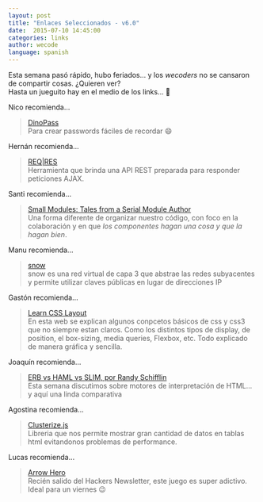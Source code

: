 ```yaml
---
layout: post
title: "Enlaces Seleccionados - v6.0"
date:  2015-07-10 14:45:00
categories: links
author: wecode
language: spanish
---
```


Esta semana pasó rápido, hubo feriados... y los *wecoders* no se cansaron de compartir cosas. ¿Quieren ver?  
Hasta un jueguito hay en el medio de los links... :speak_no_evil:

Nico recomienda...

> [DinoPass][ceneon-pick]  
> Para crear passwords fáciles de recordar :smile:

Hernán recomienda...

> [REQ|RES][chila-pick]  
> Herramienta que brinda una API REST preparada para responder peticiones AJAX.

Santi recomienda...

> [Small Modules: Tales from a Serial Module Author][tiagox-pick]  
> Una forma diferente de organizar nuestro código, con foco en la colaboración y en que _los componentes hagan una cosa y que la hagan bien_.

Manu recomienda...

> [snow][manuca-pick]  
> snow es una red virtual de capa 3 que abstrae las redes subyacentes y permite utilizar claves públicas en lugar de direcciones IP

Gastón recomienda...

> [Learn CSS Layout][nan-pick]  
> En esta web se explican algunos conpcetos básicos de css y css3 que no siempre estan claros. Como los distintos tipos de display, de position, el box-sizing, media queries, Flexbox, etc.  Todo explicado de manera gráfica y sencilla.

Joaquín recomienda...

> [ERB vs HAML vs SLIM, por Randy Schifflin][wacko-pick]  
> Esta semana discutimos sobre motores de interpretación de HTML... y aquí una linda comparativa

Agostina recomienda...

> [Clusterize.js][agos-pick]  
> Libreria que nos permite mostrar gran cantidad de datos en tablas html evitandonos problemas de performance.

Lucas recomienda...

> [Arrow Hero][delucas-pick]  
> Recién salido del Hackers Newsletter, este juego es super adictivo. Ideal para un viernes :wink:


[ceneon-pick]: http://www.dinopass.com/
[chila-pick]: http://reqr.es/
[tiagox-pick]: http://dailyjs.com/2015/07/02/small-modules-complexity-over-size/
[manuca-pick]: https://github.com/zrm/snow
[nan-pick]: http://learnlayout.com/
[wacko-pick]: https://speakerdeck.com/lvrug/erb-vs-haml-vs-slim-randy-schifflin
[agos-pick]: http://nexts.github.io/Clusterize.js/
[delucas-pick]: http://acelisweaven.github.io/arrow-hero/
